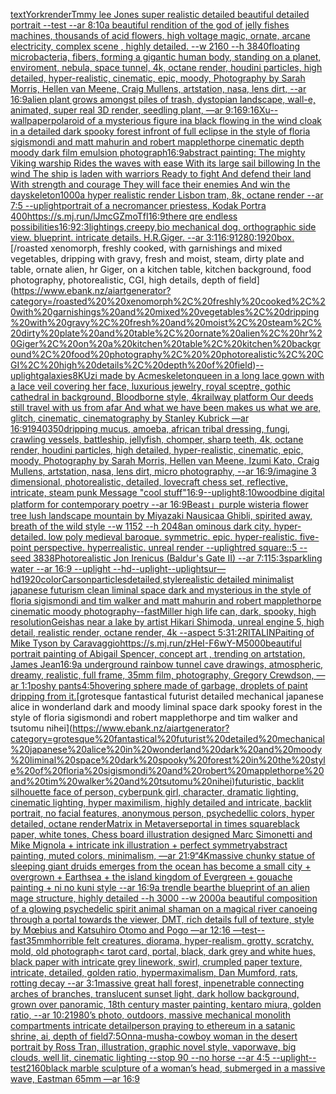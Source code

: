 [text](https://www.ebank.nz/aiartgenerator?category=text)[York](https://www.ebank.nz/aiartgenerator?category=York)[render](https://www.ebank.nz/aiartgenerator?category=render)[Tmmy lee Jones super realistic detailed beautiful detailed portrait --test --ar 8:10](https://www.ebank.nz/aiartgenerator?category=Tmmy%20lee%20Jones%20super%20realistic%20detailed%20beautiful%20detailed%20portrait%20--test%20--ar%208%3A10)[a beautiful rendition of the god of jelly fishes machines, thousands of acid flowers, high voltage magic, ornate, arcane electricity, complex scene , highly detailed. --w 2160 --h 3840](https://www.ebank.nz/aiartgenerator?category=a%20beautiful%20rendition%20of%20the%20god%20of%20jelly%20fishes%20machines%2C%20thousands%20of%20acid%20flowers%2C%20high%20voltage%20magic%2C%20ornate%2C%20arcane%20electricity%2C%20complex%20scene%20%2C%20highly%20detailed.%20--w%202160%20--h%203840)[floating microbacteria, fibers, forming a gigantic human body, standing on a planet, enviroment, nebula, space tunnel, 4k, octane render, houdini particles, high detailed, hyper-realistic, cinematic, epic, moody, Photography by Sarah Morris, Hellen van Meene, Craig Mullens, artstation, nasa, lens dirt, --ar 16:9](https://www.ebank.nz/aiartgenerator?category=floating%20microbacteria%2C%20fibers%2C%20forming%20a%20gigantic%20human%20body%2C%20standing%20on%20a%20planet%2C%20enviroment%2C%20nebula%2C%20space%20tunnel%2C%204k%2C%20octane%20render%2C%20houdini%20particles%2C%20high%20detailed%2C%20hyper-realistic%2C%20cinematic%2C%20epic%2C%20moody%2C%20Photography%20by%20Sarah%20Morris%2C%20Hellen%20van%20Meene%2C%20Craig%20Mullens%2C%20artstation%2C%20nasa%2C%20lens%20dirt%2C%20--ar%2016%3A9)[alien plant grows amongst piles of trash, dystopian landscape, wall-e, animated, super real 3D render, seedling plant, —ar 9:16](https://www.ebank.nz/aiartgenerator?category=alien%20plant%20grows%20amongst%20piles%20of%20trash%2C%20dystopian%20landscape%2C%20wall-e%2C%20animated%2C%20super%20real%203D%20render%2C%20seedling%20plant%2C%20%E2%80%94ar%209%3A16)[9:16](https://www.ebank.nz/aiartgenerator?category=9%3A16)[Xu](https://www.ebank.nz/aiartgenerator?category=Xu)[--wallpaper](https://www.ebank.nz/aiartgenerator?category=--wallpaper)[polaroid of a mysterious figure ina black flowing in the wind cloak in a detailed dark spooky forest infront of full eclipse in the style of floria sigismondi and matt mahurin and robert mapplethorpe cinematic depth moody dark film emulsion photograph](https://www.ebank.nz/aiartgenerator?category=polaroid%20of%20a%20mysterious%20figure%20ina%20black%20flowing%20in%20the%20wind%20cloak%20in%20a%20detailed%20dark%20spooky%20forest%20infront%20of%20full%20eclipse%20in%20the%20style%20of%20floria%20sigismondi%20and%20matt%20mahurin%20and%20robert%20mapplethorpe%20cinematic%20depth%20moody%20dark%20film%20emulsion%20photograph)[16:9](https://www.ebank.nz/aiartgenerator?category=16%3A9)[abstract painting: The mighty Viking warship Rides the waves with ease With its large sail billowing In the wind The ship is laden with warriors Ready to fight And defend their land With strength and courage They will face their enemies And win the day](https://www.ebank.nz/aiartgenerator?category=abstract%20painting%3A%20The%20mighty%20Viking%20warship%20Rides%20the%20waves%20with%20ease%20With%20its%20large%20sail%20billowing%20In%20the%20wind%20The%20ship%20is%20laden%20with%20warriors%20Ready%20to%20fight%20And%20defend%20their%20land%20With%20strength%20and%20courage%20They%20will%20face%20their%20enemies%20And%20win%20the%20day)[skeleton](https://www.ebank.nz/aiartgenerator?category=skeleton)[1000](https://www.ebank.nz/aiartgenerator?category=1000)[a hyper realistic render Lisbon tram, 8k, octane render --ar 7:5 --uplight](https://www.ebank.nz/aiartgenerator?category=a%20hyper%20realistic%20render%20Lisbon%20tram%2C%208k%2C%20octane%20render%20--ar%207%3A5%20--uplight)[portrait of a necromancer priestess, Kodak Portra 400](https://www.ebank.nz/aiartgenerator?category=portrait%20of%20a%20necromancer%20priestess%2C%20Kodak%20Portra%20400)[<https://s.mj.run/lJmcGZmoTfI>](https://www.ebank.nz/aiartgenerator?category=%3Chttps%3A//s.mj.run/lJmcGZmoTfI%3E)[16:9](https://www.ebank.nz/aiartgenerator?category=16%3A9)[there qre endless possibilities](https://www.ebank.nz/aiartgenerator?category=there%20qre%20endless%20possibilities)[16:9](https://www.ebank.nz/aiartgenerator?category=16%3A9)[2:3](https://www.ebank.nz/aiartgenerator?category=2%3A3)[lightings,creepy,](https://www.ebank.nz/aiartgenerator?category=lightings%2Ccreepy%2C)[bio mechanical dog. orthographic side view. blueprint. intricate details. H.R.Giger. --ar 3:1](https://www.ebank.nz/aiartgenerator?category=bio%20mechanical%20dog.%20orthographic%20side%20view.%20blueprint.%20intricate%20details.%20H.R.Giger.%20--ar%203%3A1)[16:9](https://www.ebank.nz/aiartgenerator?category=16%3A9)[1280:1920](https://www.ebank.nz/aiartgenerator?category=1280%3A1920)[box.](https://www.ebank.nz/aiartgenerator?category=box.)[/roasted  xenomorph, freshly cooked, with garnishings and mixed vegetables, dripping with gravy, fresh and moist, steam, dirty plate and table, ornate alien, hr Giger, on a kitchen table, kitchen background, food photography,  photorealistic, CGI, high details, depth of field](https://www.ebank.nz/aiartgenerator?category=/roasted%20%20xenomorph%2C%20freshly%20cooked%2C%20with%20garnishings%20and%20mixed%20vegetables%2C%20dripping%20with%20gravy%2C%20fresh%20and%20moist%2C%20steam%2C%20dirty%20plate%20and%20table%2C%20ornate%20alien%2C%20hr%20Giger%2C%20on%20a%20kitchen%20table%2C%20kitchen%20background%2C%20food%20photography%2C%20%20photorealistic%2C%20CGI%2C%20high%20details%2C%20depth%20of%20field)[--uplight](https://www.ebank.nz/aiartgenerator?category=--uplight)[galaxies](https://www.ebank.nz/aiartgenerator?category=galaxies)[8K](https://www.ebank.nz/aiartgenerator?category=8K)[Uzi made by Acme](https://www.ebank.nz/aiartgenerator?category=Uzi%20made%20by%20Acme)[skeleton](https://www.ebank.nz/aiartgenerator?category=skeleton)[queen in a long lace gown with a lace veil covering her face, luxurious jewelry, royal sceptre, gothic cathedral in background, Bloodborne style, 4k](https://www.ebank.nz/aiartgenerator?category=queen%20in%20a%20long%20lace%20gown%20with%20a%20lace%20veil%20covering%20her%20face%2C%20luxurious%20jewelry%2C%20royal%20sceptre%2C%20gothic%20cathedral%20in%20background%2C%20Bloodborne%20style%2C%204k)[railway platform Our deeds still travel with us from afar And what we have been makes us what we are, glitch, cinematic, cinematography by Stanley Kubrick —ar 16:9](https://www.ebank.nz/aiartgenerator?category=railway%20platform%20Our%20deeds%20still%20travel%20with%20us%20from%20afar%20And%20what%20we%20have%20been%20makes%20us%20what%20we%20are%2C%20glitch%2C%20cinematic%2C%20cinematography%20by%20Stanley%20Kubrick%20%E2%80%94ar%2016%3A9)[1940](https://www.ebank.nz/aiartgenerator?category=1940)[350](https://www.ebank.nz/aiartgenerator?category=350)[dripping mucus, amoeba, african tribal dressing, fungi, crawling vessels, battleship, jellyfish, chomper, sharp teeth, 4k, octane render, houdini particles, high detailed, hyper-realistic, cinematic, epic, moody, Photography by Sarah Morris, Hellen van Meene, Izumi Kato, Craig Mullens, artstation, nasa, lens dirt, micro photography, --ar 16:9](https://www.ebank.nz/aiartgenerator?category=dripping%20mucus%2C%20amoeba%2C%20african%20tribal%20dressing%2C%20fungi%2C%20crawling%20vessels%2C%20battleship%2C%20jellyfish%2C%20chomper%2C%20sharp%20teeth%2C%204k%2C%20octane%20render%2C%20houdini%20particles%2C%20high%20detailed%2C%20hyper-realistic%2C%20cinematic%2C%20epic%2C%20moody%2C%20Photography%20by%20Sarah%20Morris%2C%20Hellen%20van%20Meene%2C%20Izumi%20Kato%2C%20Craig%20Mullens%2C%20artstation%2C%20nasa%2C%20lens%20dirt%2C%20micro%20photography%2C%20--ar%2016%3A9)[/imagine  3 dimensional, photorealistic, detailed, lovecraft chess set, reflective, intricate, steam punk  Message "cool stuff"](https://www.ebank.nz/aiartgenerator?category=/imagine%20%203%20dimensional%2C%20photorealistic%2C%20detailed%2C%20lovecraft%20chess%20set%2C%20reflective%2C%20intricate%2C%20steam%20punk%20%20Message%20%22cool%20stuff%22)[16:9](https://www.ebank.nz/aiartgenerator?category=16%3A9)[--uplight](https://www.ebank.nz/aiartgenerator?category=--uplight)[8:10](https://www.ebank.nz/aiartgenerator?category=8%3A10)[woodbine digital platform for contemporary poetry --ar 16:9](https://www.ebank.nz/aiartgenerator?category=woodbine%20digital%20platform%20for%20contemporary%20poetry%20--ar%2016%3A9)[Beast」](https://www.ebank.nz/aiartgenerator?category=Beast%E3%80%8D)[purple wisteria flower tree lush landscape mountain by Miyazaki Nausicaa Ghibli, spirited away, breath of the wild style --w 1152 --h 2048](https://www.ebank.nz/aiartgenerator?category=purple%20wisteria%20flower%20tree%20lush%20landscape%20mountain%20by%20Miyazaki%20Nausicaa%20Ghibli%2C%20spirited%20away%2C%20breath%20of%20the%20wild%20style%20--w%201152%20--h%202048)[an ominous dark city. hyper-detailed. low poly medieval baroque. symmetric. epic. hyper-realistic. five-point perspective. hyperrealistic. unreal render --uplight](https://www.ebank.nz/aiartgenerator?category=an%20ominous%20dark%20city.%20hyper-detailed.%20low%20poly%20medieval%20baroque.%20symmetric.%20epic.%20hyper-realistic.%20five-point%20perspective.%20hyperrealistic.%20unreal%20render%20--uplight)[red square::5 --seed 3838](https://www.ebank.nz/aiartgenerator?category=red%20square%3A%3A5%20--seed%203838)[Photorealistic Jon Irenicus (Baldur's Gate II)  --ar 7:11](https://www.ebank.nz/aiartgenerator?category=Photorealistic%20Jon%20Irenicus%20%28Baldur%27s%20Gate%20II%29%20%20--ar%207%3A11)[5:3](https://www.ebank.nz/aiartgenerator?category=5%3A3)[sparkling water --ar 16:9 --uplight --hd](https://www.ebank.nz/aiartgenerator?category=sparkling%20water%20--ar%2016%3A9%20--uplight%20--hd)[--uplight](https://www.ebank.nz/aiartgenerator?category=--uplight)[--uplight](https://www.ebank.nz/aiartgenerator?category=--uplight)[sur](https://www.ebank.nz/aiartgenerator?category=sur)[—hd](https://www.ebank.nz/aiartgenerator?category=%E2%80%94hd)[1920](https://www.ebank.nz/aiartgenerator?category=1920)[color](https://www.ebank.nz/aiartgenerator?category=color)[Carson](https://www.ebank.nz/aiartgenerator?category=Carson)[particles](https://www.ebank.nz/aiartgenerator?category=particles)[detailed,](https://www.ebank.nz/aiartgenerator?category=detailed%2C)[style](https://www.ebank.nz/aiartgenerator?category=style)[realistic detailed minimalist japanese futurism clean liminal space dark and mysterious in the style of floria sigismondi and tim walker and matt mahurin and robert mapplethorpe cinematic moody photography](https://www.ebank.nz/aiartgenerator?category=realistic%20detailed%20minimalist%20japanese%20futurism%20clean%20liminal%20space%20dark%20and%20mysterious%20in%20the%20style%20of%20floria%20sigismondi%20and%20tim%20walker%20and%20matt%20mahurin%20and%20robert%20mapplethorpe%20cinematic%20moody%20photography)[--fast](https://www.ebank.nz/aiartgenerator?category=--fast)[Miller high life can, dark, spooky, high resolution](https://www.ebank.nz/aiartgenerator?category=Miller%20high%20life%20can%2C%20dark%2C%20spooky%2C%20high%20resolution)[Geishas near a lake by artist Hikari Shimoda, unreal engine 5, high detail, realistic render, octane render, 4k --aspect 5:3](https://www.ebank.nz/aiartgenerator?category=Geishas%20near%20a%20lake%20by%20artist%20Hikari%20Shimoda%2C%20unreal%20engine%205%2C%20high%20detail%2C%20realistic%20render%2C%20octane%20render%2C%204k%20--aspect%205%3A3)[1:2](https://www.ebank.nz/aiartgenerator?category=1%3A2)[RITALIN](https://www.ebank.nz/aiartgenerator?category=RITALIN)[Paiting of Mike Tyson by Caravaggio](https://www.ebank.nz/aiartgenerator?category=Paiting%20of%20Mike%20Tyson%20by%20Caravaggio)[<https://s.mj.run/zHeI-F6wY-M>](https://www.ebank.nz/aiartgenerator?category=%3Chttps%3A//s.mj.run/zHeI-F6wY-M%3E)[5000](https://www.ebank.nz/aiartgenerator?category=5000)[beautiful portrait painting of Abigail Spencer, concept art , trending on artstation, James Jean](https://www.ebank.nz/aiartgenerator?category=beautiful%20portrait%20painting%20of%20Abigail%20Spencer%2C%20concept%20art%20%2C%20trending%20on%20artstation%2C%20James%20Jean)[16:9](https://www.ebank.nz/aiartgenerator?category=16%3A9)[a underground rainbow tunnel cave drawings, atmospheric, dreamy, realistic, full frame, 35mm film, photography, Gregory Crewdson, —ar 1:1](https://www.ebank.nz/aiartgenerator?category=a%20underground%20rainbow%20tunnel%20cave%20drawings%2C%20atmospheric%2C%20dreamy%2C%20realistic%2C%20full%20frame%2C%2035mm%20film%2C%20photography%2C%20Gregory%20Crewdson%2C%20%E2%80%94ar%201%3A1)[poshy pants](https://www.ebank.nz/aiartgenerator?category=poshy%20pants)[4:5](https://www.ebank.nz/aiartgenerator?category=4%3A5)[hovering sphere made of garbage, droplets of paint dripping from it.](https://www.ebank.nz/aiartgenerator?category=hovering%20sphere%20made%20of%20garbage%2C%20droplets%20of%20paint%20dripping%20from%20it.)[grotesque fantastical futurist detailed mechanical japanese alice in wonderland dark and moody liminal space dark spooky forest in the style of floria sigismondi and robert mapplethorpe and tim walker and tsutomu nihei](https://www.ebank.nz/aiartgenerator?category=grotesque%20fantastical%20futurist%20detailed%20mechanical%20japanese%20alice%20in%20wonderland%20dark%20and%20moody%20liminal%20space%20dark%20spooky%20forest%20in%20the%20style%20of%20floria%20sigismondi%20and%20robert%20mapplethorpe%20and%20tim%20walker%20and%20tsutomu%20nihei)[futuristic, backlit silhouette face of person, cyberpunk girl, character, dramatic lighting, cinematic lighting, hyper maximilism, highly detailed and intricate, backlit portrait, no facial features, anonymous person, psychedellic colors, hyper detailed, octane render](https://www.ebank.nz/aiartgenerator?category=futuristic%2C%20backlit%20silhouette%20face%20of%20person%2C%20cyberpunk%20girl%2C%20character%2C%20dramatic%20lighting%2C%20cinematic%20lighting%2C%20hyper%20maximilism%2C%20highly%20detailed%20and%20intricate%2C%20backlit%20portrait%2C%20no%20facial%20features%2C%20anonymous%20person%2C%20psychedellic%20colors%2C%20hyper%20detailed%2C%20octane%20render)[Matrix in Metaverse](https://www.ebank.nz/aiartgenerator?category=Matrix%20in%20Metaverse)[portal in times square](https://www.ebank.nz/aiartgenerator?category=portal%20in%20times%20square)[black paper, white tones, Chess board illustration designed Marc Simonetti and Mike Mignola + intricate ink illustration + perfect symmetry](https://www.ebank.nz/aiartgenerator?category=black%20paper%2C%20white%20tones%2C%20Chess%20board%20illustration%20designed%20Marc%20Simonetti%20and%20Mike%20Mignola%20%2B%20intricate%20ink%20illustration%20%2B%20perfect%20symmetry)[abstract painting, muted colors, minimalism, —ar 21:9](https://www.ebank.nz/aiartgenerator?category=abstract%20painting%2C%20muted%20colors%2C%20minimalism%2C%20%E2%80%94ar%2021%3A9)[“](https://www.ebank.nz/aiartgenerator?category=%E2%80%9C)[4K](https://www.ebank.nz/aiartgenerator?category=4K)[massive chunky statue of sleeping giant druids emerges from the ocean has become a small city + overgrown + Earthsea + the island kingdom of Evergreen + gouache painting + ni no kuni style --ar 16:9](https://www.ebank.nz/aiartgenerator?category=massive%20chunky%20statue%20of%20sleeping%20giant%20druids%20emerges%20from%20the%20ocean%20has%20become%20a%20small%20city%20%2B%20overgrown%20%2B%20Earthsea%20%2B%20the%20island%20kingdom%20of%20Evergreen%20%2B%20gouache%20painting%20%2B%20ni%20no%20kuni%20style%20--ar%2016%3A9)[a trendle bear](https://www.ebank.nz/aiartgenerator?category=a%20trendle%20bear)[the blueprint of an alien mage structure, highly detailed --h 3000 --w 2000](https://www.ebank.nz/aiartgenerator?category=the%20blueprint%20of%20an%20alien%20mage%20structure%2C%20highly%20detailed%20--h%203000%20--w%202000)[a beautiful composition of a glowing psychedelic spirit animal shaman on a magical river canoeing through a portal towards the viewer, DMT,  rich details full of texture, style by Mœbius and Katsuhiro Otomo and Pogo —ar 12:16 —test](https://www.ebank.nz/aiartgenerator?category=a%20beautiful%20composition%20of%20a%20glowing%20psychedelic%20spirit%20animal%20shaman%20on%20a%20magical%20river%20canoeing%20through%20a%20portal%20towards%20the%20viewer%2C%20DMT%2C%20%20rich%20details%20full%20of%20texture%2C%20style%20by%20M%C5%93bius%20and%20Katsuhiro%20Otomo%20and%20Pogo%20%E2%80%94ar%2012%3A16%20%E2%80%94test)[--fast](https://www.ebank.nz/aiartgenerator?category=--fast)[35mm](https://www.ebank.nz/aiartgenerator?category=35mm)[horrible felt creatures, diorama, hyper-realism, grotty, scratchy, mold, old photograph](https://www.ebank.nz/aiartgenerator?category=horrible%20felt%20creatures%2C%20diorama%2C%20hyper-realism%2C%20grotty%2C%20scratchy%2C%20mold%2C%20old%20photograph)[< tarot card, portal, black, dark grey and white hues, black paper with intricate grey linework, swirl, crumpled paper texture, intricate, detailed, golden ratio, hypermaximalism, Dan Mumford, rats, rotting decay --ar 3:1](https://www.ebank.nz/aiartgenerator?category=%3C%20tarot%20card%2C%20portal%2C%20black%2C%20dark%20grey%20and%20white%20hues%2C%20black%20paper%20with%20intricate%20grey%20linework%2C%20swirl%2C%20crumpled%20paper%20texture%2C%20intricate%2C%20detailed%2C%20golden%20ratio%2C%20hypermaximalism%2C%20Dan%20Mumford%2C%20rats%2C%20rotting%20decay%20--ar%203%3A1)[](https://www.ebank.nz/aiartgenerator?category=)[massive great hall forest, inpenetrable connecting arches of branches, translucent sunset light, dark hollow background, grown over panoramic, 18th century master painting, kentaro miura, golden ratio, --ar 10:2](https://www.ebank.nz/aiartgenerator?category=massive%20great%20hall%20forest%2C%20inpenetrable%20connecting%20arches%20of%20branches%2C%20translucent%20sunset%20light%2C%20dark%20hollow%20background%2C%20grown%20over%20panoramic%2C%2018th%20century%20master%20painting%2C%20kentaro%20miura%2C%20golden%20ratio%2C%20--ar%2010%3A2)[1980’s photo, outdoors, massive mechanical monolith compartments intricate detail](https://www.ebank.nz/aiartgenerator?category=1980%E2%80%99s%20photo%2C%20outdoors%2C%20massive%20mechanical%20monolith%20compartments%20intricate%20detail)[person praying to ethereum in a satanic shrine, ai, depth of field](https://www.ebank.nz/aiartgenerator?category=person%20praying%20to%20ethereum%20in%20a%20satanic%20shrine%2C%20ai%2C%20depth%20of%20field)[7:5](https://www.ebank.nz/aiartgenerator?category=7%3A5)[Onna-musha-cowboy woman in the desert portrait by Ross Tran, illustration, graphic novel style, vaporwave, big clouds, well lit, cinematic lighting --stop 90 --no horse --ar 4:5 --uplight](https://www.ebank.nz/aiartgenerator?category=Onna-musha-cowboy%20woman%20in%20the%20desert%20portrait%20by%20Ross%20Tran%2C%20illustration%2C%20graphic%20novel%20style%2C%20vaporwave%2C%20big%20clouds%2C%20well%20lit%2C%20cinematic%20lighting%20--stop%2090%20--no%20horse%20--ar%204%3A5%20--uplight)[--test](https://www.ebank.nz/aiartgenerator?category=--test)[2160](https://www.ebank.nz/aiartgenerator?category=2160)[black marble sculpture of a woman’s head, submerged in a massive wave, Eastman 65mm —ar 16:9](https://www.ebank.nz/aiartgenerator?category=black%20marble%20sculpture%20of%20a%20woman%E2%80%99s%20head%2C%20submerged%20in%20a%20massive%20wave%2C%20Eastman%2065mm%20%E2%80%94ar%2016%3A9)